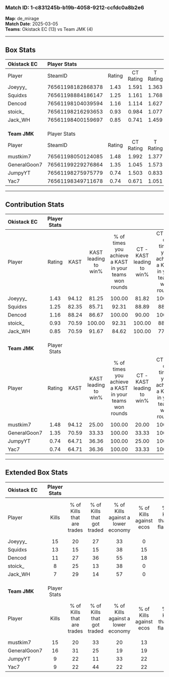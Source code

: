 ### Match ID: 1-c831245b-b19b-4058-9212-ccfdc0a8b2e6  
**Map**: de_mirage  
**Match Date**: 2025-03-05  
**Teams**: Okistack EC (13) vs Team JMK (4)  

---  

## Box Stats  

| **Okistack EC** | Player Stats      |        |           |          |       |       |       |         |        |      |     |
| :- | :- | :-: | :-: | :-: | :-: | :-: | :-: | :-: | :-: | :-: | :-: |
| Player          | SteamID           | Rating | CT Rating | T Rating | KAST  |  ADR  | Kills | Assists | Deaths | K/D  | HS% |
| Joeyyy_         | 76561198182868378 |  1.43  |   1.591   |  1.363   | 94.12 | 86.5  |  15   |    3    |   12   | 1.25 | 40  |
| Squidxs         | 76561198884186147 |  1.25  |   1.161   |  1.768   | 82.35 | 54.6  |  13   |    5    |   9    | 1.44 | 38  |
| Dencod          | 76561198104039594 |  1.16  |   1.114   |  1.627   | 88.24 | 72.8  |  11   |    2    |   11   | 1.00 | 18  |
| stoick_         | 76561198216293653 |  0.93  |   0.984   |  1.077   | 70.59 | 67.2  |   8   |    8    |   10   | 0.80 | 50  |
| Jack_WH         | 76561198400159697 |  0.85  |   0.741   |  1.459   | 70.59 | 51.8  |   7   |    5    |   9    | 0.78 | 28  |
|                 |                   |        |           |          |       |       |       |         |        |      |     |
|                 |                   |        |           |          |       |       |       |         |        |      |     |
|                 |                   |        |           |          |       |       |       |         |        |      |     |
| **Team JMK**    | Player Stats      |        |           |          |       |       |       |         |        |      |     |
| Player          | SteamID           | Rating | CT Rating | T Rating | KAST  |  ADR  | Kills | Assists | Deaths | K/D  | HS% |
| mustkim7        | 76561198050124085 |  1.48  |   1.992   |  1.377   | 94.12 | 105.3 |  15   |    6    |   13   | 1.15 | 66  |
| GeneralGoon7    | 76561199229276864 |  1.35  |   1.045   |  1.573   | 70.59 | 106.6 |  16   |    5    |   13   | 1.23 | 62  |
| JumpyYT         | 76561198275975779 |  0.74  |   1.503   |  0.833   | 64.71 | 67.5  |   9   |    1    |   15   | 0.60 | 55  |
| Yac7            | 76561198349711678 |  0.74  |   0.671   |  1.051   | 64.71 | 61.7  |   9   |    3    |   15   | 0.60 | 55  |
---  

## Contribution Stats  

| **Okistack EC** | Player Stats |       |                      |                                                        |                           |                                                             |                          |                                                            |
| :- | :-: | :-: | :-: | :-: | :-: | :-: | :-: | :-: |
| Player          |    Rating    | KAST  | KAST leading to win% | % of times you achieve a KAST in your teams won rounds | CT - KAST leading to win% | CT - % of times you achieve a KAST in your teams won rounds | T - KAST leading to win% | T - % of times you achieve a KAST in your teams won rounds |
| Joeyyy_         |     1.43     | 94.12 |        81.25         |                         100.00                         |           81.82           |                           100.00                            |          80.00           |                           100.00                           |
| Squidxs         |     1.25     | 82.35 |        85.71         |                         92.31                          |           88.89           |                            88.89                            |          80.00           |                           100.00                           |
| Dencod          |     1.16     | 88.24 |        86.67         |                         100.00                         |           90.00           |                           100.00                            |          80.00           |                           100.00                           |
| stoick_         |     0.93     | 70.59 |        100.00        |                         92.31                          |          100.00           |                            88.89                            |          100.00          |                           100.00                           |
| Jack_WH         |     0.85     | 70.59 |        91.67         |                         84.62                          |          100.00           |                            77.78                            |          80.00           |                           100.00                           |
|                 |              |       |                      |                                                        |                           |                                                             |                          |                                                            |
|                 |              |       |                      |                                                        |                           |                                                             |                          |                                                            |
|                 |              |       |                      |                                                        |                           |                                                             |                          |                                                            |
| **Team JMK**    | Player Stats |       |                      |                                                        |                           |                                                             |                          |                                                            |
| Player          |    Rating    | KAST  | KAST leading to win% | % of times you achieve a KAST in your teams won rounds | CT - KAST leading to win% | CT - % of times you achieve a KAST in your teams won rounds | T - KAST leading to win% | T - % of times you achieve a KAST in your teams won rounds |
| mustkim7        |     1.48     | 94.12 |        25.00         |                         100.00                         |           20.00           |                           100.00                            |          27.27           |                           100.00                           |
| GeneralGoon7    |     1.35     | 70.59 |        33.33         |                         100.00                         |           33.33           |                           100.00                            |          33.33           |                           100.00                           |
| JumpyYT         |     0.74     | 64.71 |        36.36         |                         100.00                         |           25.00           |                           100.00                            |          42.86           |                           100.00                           |
| Yac7            |     0.74     | 64.71 |        36.36         |                         100.00                         |           33.33           |                           100.00                            |          37.50           |                           100.00                           |
---  

## Extended Box Stats  

| **Okistack EC** | Player Stats |                            |                            |                                    |                         |                              |                                 |        |                             |                                     |                          |                               |                            |
| :- | :-: | :-: | :-: | :-: | :-: | :-: | :-: | :-: | :-: | :-: | :-: | :-: | :-: |
| Player          |    Kills     | % of Kills that are trades | % of Kills that got traded | % of Kills against a lower economy | % of Kills against ecos | % of Kills that are flawless | % of Kills that are close duels | Deaths | % of Deaths that get traded | % of Deaths against a lower economy | % of Deaths against ecos | % of Deaths that are flawless | % of Deaths that are close |
| Joeyyy_         |      15      |             20             |             27             |                 33                 |            0            |              93              |                7                |   12   |             25              |                 25                  |            0             |              67               |             0              |
| Squidxs         |      13      |             15             |             15             |                 38                 |           15            |              85              |                0                |   9    |             33              |                 11                  |            0             |              89               |             0              |
| Dencod          |      11      |             27             |             36             |                 55                 |           18            |              64              |                0                |   11   |             27              |                 27                  |            9             |              73               |             0              |
| stoick_         |      8       |             25             |             13             |                 38                 |            0            |              50              |                0                |   10   |             20              |                 30                  |            0             |              50               |             10             |
| Jack_WH         |      7       |             29             |             14             |                 57                 |            0            |              57              |               14                |   9    |             33              |                 22                  |            11            |              78               |             0              |
|                 |              |                            |                            |                                    |                         |                              |                                 |        |                             |                                     |                          |                               |                            |
|                 |              |                            |                            |                                    |                         |                              |                                 |        |                             |                                     |                          |                               |                            |
|                 |              |                            |                            |                                    |                         |                              |                                 |        |                             |                                     |                          |                               |                            |
| **Team JMK**    | Player Stats |                            |                            |                                    |                         |                              |                                 |        |                             |                                     |                          |                               |                            |
| Player          |    Kills     | % of Kills that are trades | % of Kills that got traded | % of Kills against a lower economy | % of Kills against ecos | % of Kills that are flawless | % of Kills that are close duels | Deaths | % of Deaths that get traded | % of Deaths against a lower economy | % of Deaths against ecos | % of Deaths that are flawless | % of Deaths that are close |
| mustkim7        |      15      |             20             |             33             |                 20                 |           13            |              80              |                7                |   13   |             15              |                 15                  |            8             |              54               |             8              |
| GeneralGoon7    |      16      |             31             |             25             |                 19                 |           19            |              81              |                0                |   13   |             15              |                 15                  |            8             |              62               |             0              |
| JumpyYT         |      9       |             22             |             11             |                 33                 |           22            |              89              |                0                |   15   |             33              |                 13                  |            7             |              93               |             0              |
| Yac7            |      9       |             22             |             44             |                 22                 |           22            |              56              |                0                |   15   |             20              |                 20                  |            7             |              87               |             7              |

